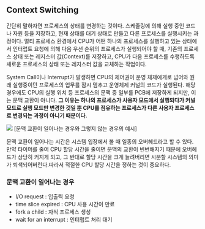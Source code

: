 ## Context Switching

간단히 말하자면 프로세스의 상태를 변경하는 것이다. 스케줄링에 의해 실행 중인 코드나 자원 등을 저장하고, 현재 상태를 대기 상태로 만들고 다른 프로세스를 실행시키는 과정이다. 멀티 프로세스 환경에서 CPU가 어떤 하나의 프로세스를 실행하고 있는 상태에서 인터럽트 요청에 의해 다음 우선 순위의 프로세스가 실행되어야 할 때, 기존의 프로세스 상태 또는 레지스터 값(Context)를 저장하고, CPU가 다음 프로세스를 수행하도록 새로운 프로세스의 상태 또는 레지스터 값을 교체하는 작업이다.

System Call이나 Interrupt가 발생하면 CPU의 제어권이 운영 체제에게로 넘어와 원래 실행중이던 프로세스의 업무를 잠시 멈추고 운영체제 커널의 코드가 실행된다. 해당 경우에도 CPU의 실행 위치 등 프로세스의 문맥 중 일부를 PCB에 저장하게 되지만, 이는 문맥 교환이 아니다. **그 이유는 하나의 프로세스가 사용자 모드에서 실행되다가 커널 모드로 실행 모드만 변경한 것일 뿐 CPU를 점유하는 프로세스가 다른 사용자 프로세스로 변경되는 과정이 아니기 때문이다.**

![](https://i.imgur.com/uWWMPyI.png)
 [문맥 교환이 일어나는 경우와 그렇지 않는 경우의 예시]

문맥 교환이 일어나는 시간은 시스템 입장에서 볼 때 일종의 오버헤드라고 할 수 있다. 만약 타이머를 줄여 CPU 할당 시간을 줄이면 문맥의 교환이 빈번해지기 때문에 오버헤드가 상당히 커지게 되고, 그 반대로 할당 시간을 크게 늘려버리면 시분할 시스템의 의미가 퇴색되어버린다.따라서 적절한 CPU 할당 시간을 정하는 것이 중요하다.


### 문맥 교환이 일어나는 경우

- I/O request : 입출력 요청
- time slice expired : CPU 사용 시간이 만료
- fork a child : 자식 프로세스 생성
- wait for an interrupt : 인터럽트 처리 대기